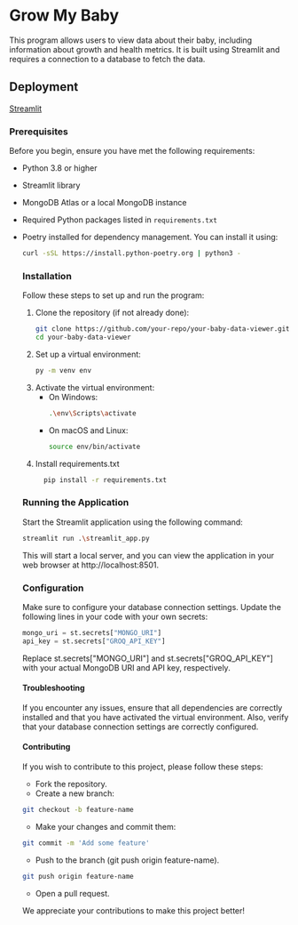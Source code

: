 # Grow My Baby

This program allows users to view data about their baby, including information about growth and health metrics. It is built using Streamlit and requires a connection to a database to fetch the data.

## Deployment

[Streamlit](https://growmybaby-9pa37bvsxgstijyksgwgr4.streamlit.app/)

### Prerequisites

Before you begin, ensure you have met the following requirements:

- Python 3.8 or higher
- Streamlit library
- MongoDB Atlas or a local MongoDB instance
- Required Python packages listed in `requirements.txt`
- Poetry installed for dependency management. You can install it using:

  ```sh
  curl -sSL https://install.python-poetry.org | python3 -
  ```

  ### Installation

  Follow these steps to set up and run the program:

  1. Clone the repository (if not already done):
     ```sh
     git clone https://github.com/your-repo/your-baby-data-viewer.git
     cd your-baby-data-viewer
     ```
  3. Set up a virtual environment:
     ```sh
     py -m venv env
     ```
  5. Activate the virtual environment:
     - On Windows:
       ```sh
       .\env\Scripts\activate
       ```
     - On macOS and Linux:
       ```sh
       source env/bin/activate
       ```
  6. Install requirements.txt
     ```sh
       pip install -r requirements.txt
     ``` 
    

  ### Running the Application
  Start the Streamlit application using the following command:
  ```sh
  streamlit run .\streamlit_app.py
  ```
  This will start a local server, and you can view the application in your web browser at http://localhost:8501.


  ### Configuration
  Make sure to configure your database connection settings. Update the following lines in your code with your own secrets:
  ```python
  mongo_uri = st.secrets["MONGO_URI"]
  api_key = st.secrets["GROQ_API_KEY"]
  ```
  Replace st.secrets["MONGO_URI"] and st.secrets["GROQ_API_KEY"] with your actual MongoDB URI and API key, respectively.

  #### Troubleshooting
  If you encounter any issues, ensure that all dependencies are correctly installed and that you have activated the virtual environment. Also, verify that your database connection settings are correctly configured.

  #### Contributing
  If you wish to contribute to this project, please follow these steps:
  - Fork the repository.
  - Create a new branch:
  ```sh
  git checkout -b feature-name
  ```
  - Make your changes and commit them:
  ```sh
  git commit -m 'Add some feature'
  ```
  - Push to the branch (git push origin feature-name).
  ```sh
  git push origin feature-name
  ```
  - Open a pull request.
  
  We appreciate your contributions to make this project better!
